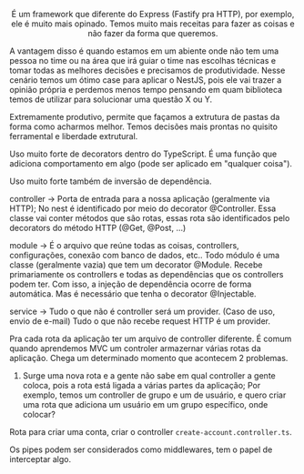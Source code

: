 <p align="center">
  É um framework que diferente do Express (Fastify pra HTTP), por exemplo, ele é muito mais opinado.
  Temos muito mais receitas para fazer as coisas e não fazer da forma que queremos.

  A vantagem disso é quando estamos em um abiente onde não tem uma pessoa no time ou na área que irá guiar o time nas escolhas técnicas e tomar todas as melhores decisões e precisamos de produtividade. Nesse cenário temos um ótimo case para aplicar o NestJS, pois ele vai trazer a opinião própria e perdemos menos tempo pensando em quam biblioteca temos de utilizar para solucionar uma questão X ou Y.

  Extremamente produtivo, permite que façamos a extrutura de pastas da forma como acharmos melhor. Temos decisões mais prontas no quisito ferramental e liberdade extrutural.
</p>

Uso muito forte de decorators dentro do TypeScript.
É uma função que adiciona comportamento em algo (pode ser aplicado em "qualquer coisa").

Uso muito forte também de inversão de dependência.

controller -> Porta de entrada para a nossa aplicação (geralmente via HTTP);
No nest é identificado por meio do decorator @Controller.
Essa classe vai conter métodos que são rotas, essas rota são identificados pelo decorators do método HTTP (@Get, @Post, ...)

module -> É o arquivo que reúne todas as coisas, controllers, configurações, conexão com banco de dados, etc..
Todo módulo é uma classe (geralmente vazia) que tem um decorator @Module.
Recebe primariamente os controllers e todas as dependências que os controllers podem ter. Com isso, a injeção de dependência ocorre de forma automática.
Mas é necessário que tenha o decorator @Injectable.

service -> Tudo o que não é controller será um provider. (Caso de uso, envio de e-mail)
Tudo o que não recebe request HTTP é um provider.

Pra cada rota da aplicação ter um arquivo de controller diferente.
É comum quando aprendemos MVC um controler armazernar várias rotas da aplicação.
Chega um determinado momento que acontecem 2 problemas.
  1. Surge uma nova rota e a gente não sabe em qual controller a gente coloca, pois a rota está ligada a várias partes da aplicação;
    Por exemplo, temos um controller de grupo e um de usuário, e quero criar uma rota que adiciona um usuário em um grupo específico, onde colocar?

Rota para criar uma conta, criar o controller `create-account.controller.ts`.

Os pipes podem ser considerados como middlewares, tem o papel de interceptar algo.
